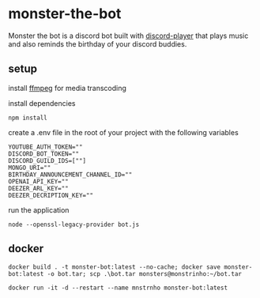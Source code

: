 # monster-the-bot

Monster the bot is a discord bot built with [discord-player](https://discord-player.js.org/) that plays music and also reminds the birthday of your discord buddies.

## setup

install [ffmpeg](https://ffmpeg.org/) for media transcoding

install dependencies

```
npm install
```

create a .env file in the root of your project with the following variables

```
YOUTUBE_AUTH_TOKEN=""
DISCORD_BOT_TOKEN=""
DISCORD_GUILD_IDS=[""]
MONGO_URI=""
BIRTHDAY_ANNOUNCEMENT_CHANNEL_ID=""
OPENAI_API_KEY=""
DEEZER_ARL_KEY=""
DEEZER_DECRIPTION_KEY=""
```

run the application

```
node --openssl-legacy-provider bot.js
```

## docker

```
docker build . -t monster-bot:latest --no-cache; docker save monster-bot:latest -o bot.tar; scp .\bot.tar monsters@monstrinho:~/bot.tar

docker run -it -d --restart --name mnstrnho monster-bot:latest
```
